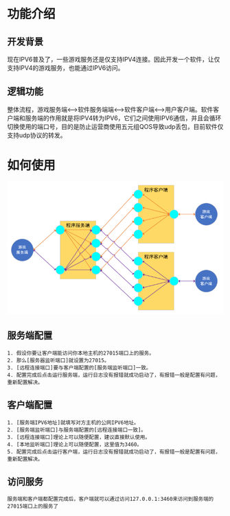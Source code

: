 # 功能介绍
## 开发背景
现在IPV6普及了，一些游戏服务还是仅支持IPV4连接。因此开发一个软件，让仅支持IPV4的游戏服务，也能通过IPV6访问。
## 逻辑功能
整体流程，游戏服务端<-->软件服务端端<-->软件客户端<-->用户客户端。软件客户端和服务端的作用就是将IPV4转为IPV6，它们之间使用IPV6通信，并且会循环切换使用的端口号，目的是防止运营商使用五元组QOS导致udp丢包，目前软件仅支持udp协议的转发。
# 如何使用
![示例图片](udp_forward.png)
## 服务端配置
    1. 假设你要让客户端能访问你本地主机的27015端口上的服务。
    2. 那么[服务器监听端口]就设置为27015。
    3. [远程连接端口]要与客户端配置的[服务端监听端口]一致。
    4. 配置完成后点击运行服务端，运行日志没有报错就成功启动了，有报错一般是配置有问题，重新配置解决。
## 客户端配置
    1. [服务端IPV6地址]就填写对方主机的公网IPV6地址。
    2. [服务端监听端口]与服务端配置的[远程连接端口一致]。
    3. [远程连接端口]理论上可以随便配置，建议直接默认使用。
    4. [本地监听端口]理论上可以随便配置，这里值为3460。
    5. 配置完成后点击运行客户端，运行日志没有报错就成功启动了，有报错一般是配置有问题，重新配置解决。
## 访问服务
    服务端和客户端都配置完成后，客户端就可以通过访问127.0.0.1:3460来访问到服务端的27015端口上的服务了